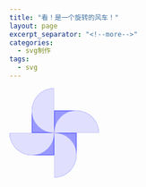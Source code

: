 ```yaml
---
title: "看！是一个旋转的风车！"
layout: page
excerpt_separator: "<!--more-->"
categories: 
  - svg制作
tags:
  - svg
---  
```


<!--more-->
<section>  
<style type="text/css">
#windmill{
	width:160px;
	height:160px;	
	position:relative;
	-moz-transition:-moz-transform 2s ease-in-out;
	-webkit-transition:-webkit-transform 2s ease-in-out;
	-moz-transform:rotate(0deg);
	-webkit-transform:rotate(0deg);
}
#windmill:hover{
	-moz-transform:rotate(960deg);	
	-webkit-transform:rotate(960deg);	
}
#windmill div.top{
	width:40px;
	height:80px;
	left:40px;
	top:0px;
	border-top-left-radius:40px;		
}
#windmill div.right{
	width:80px;
	height:40px;
	left:80px;
	top:40px;
	border-top-right-radius:40px;	
}
#windmill div.bottom{
	width:40px;
	height:80px;
	left:80px;
	top:80px;
	border-bottom-right-radius:40px;	
}
#windmill div.left{	
	width:80px;
	height:40px;
	left:0px;
	top:80px;
	border-bottom-left-radius:40px;	
}
#windmill div.ala{
	position:absolute;
	-moz-box-sizing:border-box;
	-webkit-box-sizing:border-box;
	background:rgba(0,0,255,0.4);	
	border:1px solid rgba(0,0,255,0.5);
	-moz-transition:background-color 1s linear;
	-webkit-transition:background-color 1s linear;
}
#windmill div.ala:hover{
	background-color:#00F;
}
.alaIn{
	position:absolute;
	background:rgba(255,255,255,0.7);	
	-moz-box-sizing:border-box;
	-webkit-box-sizing:border-box;
	-moz-transition:background-color 1s linear;
	-webkit-transition:background-color 1s linear;
	left:0;
	top:0;
}
.alaIn:hover{
	background-color:rgba(255,255,255,0.9);
}
.topIn{
	border-bottom-left-radius:40px;	
}
.rightIn{
	border-top-left-radius:40px;	
}
.bottomIn{
	border-top-right-radius:40px;	
}
.leftIn{
	border-bottom-right-radius:40px;	
}
</style>
<body>
<div id="windmill">
	<div class="top ala"></div><div class="top topIn alaIn"></div>
	<div class="right ala"></div><div class="right rightIn alaIn"></div>
	<div class="bottom ala"></div><div class="bottom bottomIn alaIn"></div>
	<div class="left ala"></div><div class="left leftIn alaIn"></div>
</div>
</body>
</section>

